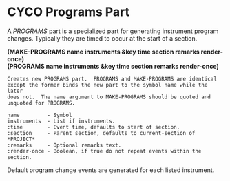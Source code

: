 # CYCO Programs Part

A *PROGRAMS* part is a specialized part for generating instrument program
changes.  Typically they are timed to occur at the start of a
section.

**(MAKE-PROGRAMS name instruments &key time section remarks render-once)** <br>
**(PROGRAMS name instruments &key time section remarks render-once)** <br>

    Creates new PROGRAMS part.  PROGRAMS and MAKE-PROGRAMS are identical
    except the former binds the new part to the symbol name while the later
    does not.  The name argument to MAKE-PROGRAMS should be quoted and
    unquoted for PROGRAMS.
	
	name         - Symbol
	instruments  - List if instruments.
	:time        - Event time, defaults to start of section.
	:section     - Parent section, defaults to current-section of *PROJECT*
	:remarks     - Optional remarks text.
	:render-once - Boolean, if true do not repeat events within the section.
	
Default program change events are generated for each listed instrument. 

